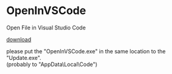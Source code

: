 # OpenInVSCode
Open File in Visual Studio Code

[download](https://github.com/mohemohe/OpenInVSCode/releases)

please put the "OpenInVSCode.exe" in the same location to the "Update.exe".  
(probably to "AppData\Local\Code")